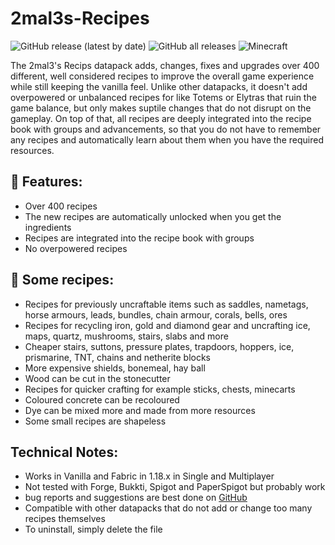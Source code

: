 # 2mal3s-Recipes

![GitHub release (latest by date)](https://img.shields.io/github/v/release/2mal3/2mal3s-Recipes?style=flat-square) ![GitHub all releases](https://img.shields.io/github/downloads/2mal3/2mal3s-Recipes/total?style=flat-square) ![Minecraft](https://img.shields.io/badge/Minecraft-1.19-orange?style=flat-square)

The 2mal3's Recips datapack adds, changes, fixes and upgrades over 400 different, well considered recipes to improve the overall game experience while still keeping the vanilla feel. Unlike other datapacks, it doesn't add overpowered or unbalanced recipes for like Totems or Elytras that ruin the game balance, but only makes suptile changes that do not disrupt on the gameplay. On top of that, all recipes are deeply integrated into the recipe book with groups and advancements, so that you do not have to remember any recipes and automatically learn about them when you have the required resources.

## 📖 Features:

- Over 400 recipes
- The new recipes are automatically unlocked when you get the ingredients
- Recipes are integrated into the recipe book with groups
- No overpowered recipes

## 📝 Some recipes:

- Recipes for previously uncraftable items such as saddles, nametags, horse armours, leads, bundles, chain armour, corals, bells, ores
- Recipes for recycling iron, gold and diamond gear and uncrafting ice, maps, quartz, mushrooms, stairs, slabs and more
- Cheaper stairs, suttons, pressure plates, trapdoors, hoppers, ice, prismarine, TNT, chains and netherite blocks
- More expensive shields, bonemeal, hay ball
- Wood can be cut in the stonecutter
- Recipes for quicker crafting for example sticks, chests, minecarts
- Coloured concrete can be recoloured
- Dye can be mixed more and made from more resources
- Some small recipes are shapeless

## Technical Notes:

- Works in Vanilla and Fabric in 1.18.x in Single and Multiplayer
- Not tested with Forge, Bukkti, Spigot and PaperSpigot but probably work
- bug reports and suggestions are best done on [GitHub](https://github.com/2mal3/Natural-Disaster-Datapack/issues)
- Compatible with other datapacks that do not add or change too many recipes themselves
- To uninstall, simply delete the file
